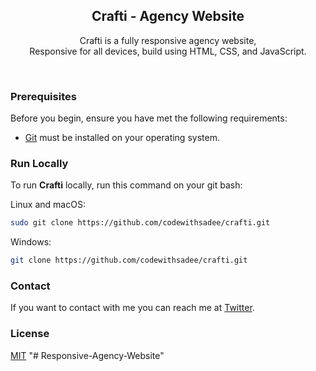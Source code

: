 <div align="center">
  
 

  <h2 align="center">Crafti - Agency Website</h2>

  Crafti is a fully responsive agency website, <br />Responsive for all devices, build using HTML, CSS, and JavaScript.


</div>

<br />

### Prerequisites

Before you begin, ensure you have met the following requirements:

* [Git](https://git-scm.com/downloads "Download Git") must be installed on your operating system.

### Run Locally

To run **Crafti** locally, run this command on your git bash:

Linux and macOS:

```bash
sudo git clone https://github.com/codewithsadee/crafti.git
```

Windows:

```bash
git clone https://github.com/codewithsadee/crafti.git
```

### Contact

If you want to contact with me you can reach me at [Twitter](https://www.twitter.com/codewithsadee).

### License

[MIT](https://choosealicense.com/licenses/mit/)
"# Responsive-Agency-Website" 
